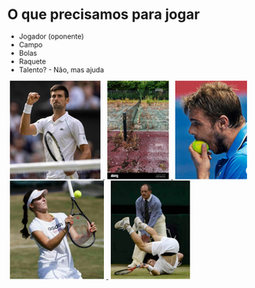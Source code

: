 # O que precisamos para jogar
 - Jogador (oponente)
 - Campo
 - Bolas
 - Raquete
 - Talento? - Não, mas  ajuda

<p>
  <a target="_blank" href="https://raw.githubusercontent.com/ch-m-mueller/apresentacao-tenis/refs/heads/main/source/content/tenis/img/req-oponente.jpg">
    <img height="200px" src="https://raw.githubusercontent.com/ch-m-mueller/apresentacao-tenis/refs/heads/main/source/content/tenis/img/req-oponente.jpg" alt="" hspace="5px" />
  </a>

  <a target="_blank" href="https://raw.githubusercontent.com/ch-m-mueller/apresentacao-tenis/refs/heads/main/source/content/tenis/img/req-campo.jpg">
    <img height="200px" src="https://raw.githubusercontent.com/ch-m-mueller/apresentacao-tenis/refs/heads/main/source/content/tenis/img/req-campo.jpg" alt="" hspace="5px" />
  </a>

  <a target="_blank" href="https://raw.githubusercontent.com/ch-m-mueller/apresentacao-tenis/refs/heads/main/source/content/tenis/img/req-bolas.png">
    <img height="200px" src="https://raw.githubusercontent.com/ch-m-mueller/apresentacao-tenis/refs/heads/main/source/content/tenis/img/req-bolas.png" alt="" hspace="5px" />
  </a>
  
  <a target="_blank" href="https://raw.githubusercontent.com/ch-m-mueller/apresentacao-tenis/refs/heads/main/source/content/tenis/img/req-raquete.png">
    <img height="200px" src="https://raw.githubusercontent.com/ch-m-mueller/apresentacao-tenis/refs/heads/main/source/content/tenis/img/req-raquete.png" alt="" hspace="5px" />
  </a>

   <a target="_blank" href="https://raw.githubusercontent.com/ch-m-mueller/apresentacao-tenis/refs/heads/main/source/content/tenis/img/req-talento.png">
     <img height="200px" src="https://raw.githubusercontent.com/ch-m-mueller/apresentacao-tenis/refs/heads/main/source/content/tenis/img/req-talento.png" alt="" hspace="5px" />
   </a>

</p>


